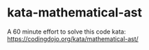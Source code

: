 # kata-mathematical-ast

A 60 minute effort to solve this code kata:
https://codingdojo.org/kata/mathematical-ast/
